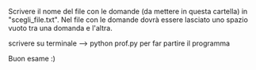 Scrivere il nome del file con le domande (da mettere in questa cartella) in "scegli_file.txt".
Nel file con le domande dovrà essere lasciato uno spazio vuoto tra una domanda e l'altra.

scrivere su terminale --> python prof.py
per far partire 
il programma


Buon esame :)